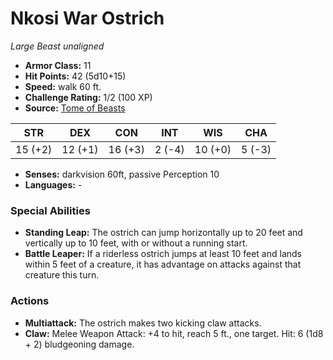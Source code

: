 # Nkosi War Ostrich

*Large* *Beast* *unaligned*

- **Armor Class:** 11
- **Hit Points:** 42 (5d10+15)
- **Speed:** walk 60 ft.
- **Challenge Rating:** 1/2 (100 XP)
- **Source:** [Tome of Beasts](https://koboldpress.com/kpstore/product/tome-of-beasts-for-5th-edition-print/)

| STR | DEX | CON | INT | WIS | CHA |
| --- | --- | --- | --- | --- | --- |
| 15 (+2) | 12 (+1) | 16 (+3) | 2 (-4) | 10 (+0) | 5 (-3) |

- **Senses:** darkvision 60ft, passive Perception 10
- **Languages:** -
### Special Abilities
- **Standing Leap:** The ostrich can jump horizontally up to 20 feet and vertically up to 10 feet, with or without a running start.
- **Battle Leaper:** If a riderless ostrich jumps at least 10 feet and lands within 5 feet of a creature, it has advantage on attacks against that creature this turn.
### Actions
- **Multiattack:** The ostrich makes two kicking claw attacks.
- **Claw:** Melee Weapon Attack: +4 to hit, reach 5 ft., one target. Hit: 6 (1d8 + 2) bludgeoning damage.
